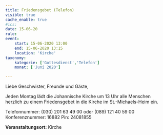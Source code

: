 ```yaml
---
title: Friedensgebet (Telefon)
visible: true
cache_enable: true
#ics: 
date: 15-06-20
rule: 
event:
	start: 15-06-2020 13:00
	end: 15-06-2020 13:15
	location: 'Kirche'
taxonomy:
	kategorie: ['Gottesdienst','Telefon']
	monat: ['Juni 2020']

---
```

Liebe Geschwister, Freunde und Gäste,

Jeden Montag lädt die Johannische Kirche um 13 Uhr alle Menschen herzlich zu einem Friedensgebet in die Kirche im St.-Michaels-Heim ein.

Telefonnummer: (030) 201 63 49 00 oder (089) 121 40 59 00
Konferenznummer: 16882
Pin: 24081855



**Veranstaltungsort:** Kirche

